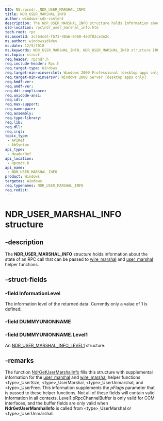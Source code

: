```yaml
---
UID: NS:rpcndr._NDR_USER_MARSHAL_INFO
title: NDR_USER_MARSHAL_INFO
author: windows-sdk-content
description: The NDR_USER_MARSHAL_INFO structure holds information about the state of an RPC call that can be passed to wire_marshal and user_marshal helper functions.
old-location: rpc\ndr_user_marshal_info.htm
tech.root: rpc
ms.assetid: 3c7b4cd4-fb72-40a6-9450-4edf82cade2c
ms.author: windowssdkdev
ms.date: 12/5/2018
ms.keywords: NDR_USER_MARSHAL_INFO, NDR_USER_MARSHAL_INFO structure [RPC], _rpc_ndr_user_marshal_info, rpc.ndr_user_marshal_info, rpcndr/NDR_USER_MARSHAL_INFO
ms.topic: struct
req.header: rpcndr.h
req.include-header: Rpc.h
req.target-type: Windows
req.target-min-winverclnt: Windows 2000 Professional [desktop apps only]
req.target-min-winversvr: Windows 2000 Server [desktop apps only]
req.kmdf-ver: 
req.umdf-ver: 
req.ddi-compliance: 
req.unicode-ansi: 
req.idl: 
req.max-support: 
req.namespace: 
req.assembly: 
req.type-library: 
req.lib: 
req.dll: 
req.irql: 
topic_type:
 - APIRef
 - kbSyntax
api_type:
 - HeaderDef
api_location:
 - Rpcndr.h
api_name:
 - NDR_USER_MARSHAL_INFO
product: Windows
targetos: Windows
req.typenames: NDR_USER_MARSHAL_INFO
req.redist: 
---
```


# NDR_USER_MARSHAL_INFO structure


## -description


The 
<b>NDR_USER_MARSHAL_INFO</b> structure holds information about the state of an RPC call that can be passed to 
<a href="https://msdn.microsoft.com/51969f2c-7390-42c4-8aa6-ba12fdb22d23">wire_marshal</a> and 
<a href="https://msdn.microsoft.com/">user_marshal</a> helper functions.


## -struct-fields




### -field InformationLevel

The information level of the returned data. Currently only a value of 1 is defined.


### -field DUMMYUNIONNAME

 


### -field DUMMYUNIONNAME.Level1

An 
<a href="https://msdn.microsoft.com/fe664968-ce70-4bc4-9caa-3e4d241d253c">NDR_USER_MARSHAL_INFO_LEVEL1</a> structure.


## -remarks



The function 
<a href="https://msdn.microsoft.com/772979eb-eb1c-4e41-91bf-f64766898c8a">NdrGetUserMarshalInfo</a> fills this structure with supplemental information for the 
<a href="https://msdn.microsoft.com/">user_marshal</a> and 
<a href="https://msdn.microsoft.com/51969f2c-7390-42c4-8aa6-ba12fdb22d23">wire_marshal</a> helper functions &lt;type&gt;_UserSize, &lt;type&gt;_UserMarshal, &lt;type&gt;_UserUnmarshal, and &lt;type&gt;_UserFree. This information supplements the <i>pFlags</i> parameter that is passed to these helper functions. Not all of these fields will contain valid information in all contexts. Level1.pRpcChannelBuffer is only valid for COM interfaces, and the buffer fields are only valid when 
<b>NdrGetUserMarshalInfo</b> is called from &lt;type&gt;_UserMarshal or &lt;type&gt;_UserUnmarshal.



